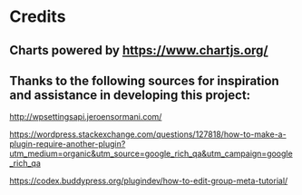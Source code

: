 # Credits

## Charts powered by https://www.chartjs.org/

## Thanks to the following sources for inspiration and assistance in developing this project:

http://wpsettingsapi.jeroensormani.com/

https://wordpress.stackexchange.com/questions/127818/how-to-make-a-plugin-require-another-plugin?utm_medium=organic&utm_source=google_rich_qa&utm_campaign=google_rich_qa

https://codex.buddypress.org/plugindev/how-to-edit-group-meta-tutorial/
